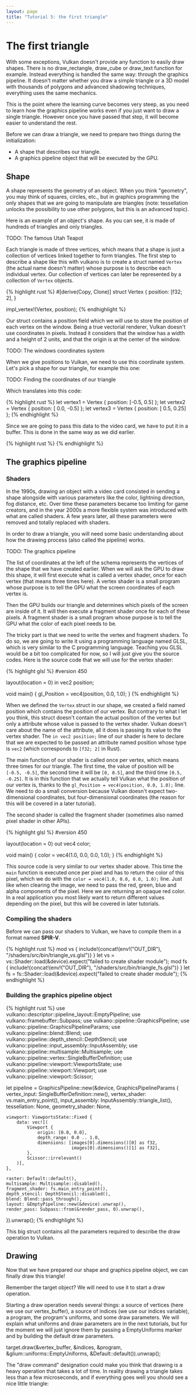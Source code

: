 ```yaml
---
layout: page
title: "Tutorial 5: the first triangle"
---
```


# The first triangle

With some exceptions, Vulkan doesn't provide any function to easily draw shapes. There is
no draw_rectangle, draw_cube or draw_text function for example. Instead everything is handled
the same way: through the graphics pipeline. It doesn't matter whether you draw a simple
triangle or a 3D model with thousands of polygons and advanced shadowing techniques, everything
uses the same mechanics.

This is the point where the learning curve becomes very steep, as you need to learn how the
graphics pipeline works even if you just want to draw a single triangle. However once you have
passed that step, it will become easier to understand the rest.

Before we can draw a triangle, we need to prepare two things during the initialization:

- A shape that describes our triangle.
- A graphics pipeline object that will be executed by the GPU.

## Shape

A shape represents the geometry of an object. When you think "geometry", you may think of squares,
circles, etc., but in graphics programming the only shapes that we are going to manipulate are
triangles (note: tessellation unlocks the possibility to use other polygons, but this is an
advanced topic).

Here is an example of an object's shape. As you can see, it is made of hundreds of triangles and
only triangles.

TODO: The famous Utah Teapot

Each triangle is made of three vertices, which means that a shape is just a collection of vertices
linked together to form triangles. The first step to describe a shape like this with vulkano is to
create a struct named `Vertex` (the actual name doesn't matter) whose purpose is to describe each
individual vertex. Our collection of vertices can later be represented by a collection of `Vertex`
objects.

{% highlight rust %}
#[derive(Copy, Clone)]
struct Vertex {
    position: [f32; 2],
}

impl_vertex!(Vertex, position);
{% endhighlight %}

Our struct contains a position field which we will use to store the position of each vertex on
the window. Being a true vectorial renderer, Vulkan doesn't use coordinates in pixels. Instead it
considers that the window has a width and a height of 2 units, and that the origin is at the
center of the window.

TODO: The windows coordinates system

When we give positions to Vulkan, we need to use this coordinate system. Let's pick a shape for
our triangle, for example this one:

TODO: Finding the coordinates of our triangle

Which translates into this code:

{% highlight rust %}
let vertex1 = Vertex { position: [-0.5,  0.5] };
let vertex2 = Vertex { position: [ 0.0, -0.5] };
let vertex3 = Vertex { position: [ 0.5,  0.25] };
{% endhighlight %}

Since we are going to pass this data to the video card, we have to put it in a buffer. This is
done in the same way as we did earlier.

{% highlight rust %}
{% endhighlight %}

## The graphics pipeline

### Shaders

In the 1990s, drawing an object with a video card consisted in sending a shape alongside with
various parameters like the color, lightning direction, fog distance, etc. Over time these
parameters became too limiting for game creators, and in the year 2000s a more flexible system
was introduced with what are called shaders. A few years later, all these parameters were removed
and totally replaced with shaders.

In order to draw a triangle, you will need some basic understanding about how the drawing process
(also called the pipeline) works.

TODO: The graphics pipeline

The list of coordinates at the left of the schema represents the vertices of the shape that we
have created earlier. When we will ask the GPU to draw this shape, it will first execute what is
called a vertex shader, once for each vertex (that means three times here). A vertex shader is
a small program whose purpose is to tell the GPU what the screen coordinates of each vertex is.

Then the GPU builds our triangle and determines which pixels of the screen are inside of it. It
will then execute a fragment shader once for each of these pixels. A fragment shader is a small
program whose purpose is to tell the GPU what the color of each pixel needs to be.

The tricky part is that we need to write the vertex and fragment shaders. To do so, we are going
to write it using a programming language named GLSL, which is very similar to the C programming
language. Teaching you GLSL would be a bit too complicated for now, so I will just give you the
source codes. Here is the source code that we will use for the vertex shader:

{% highlight glsl %}
#version 450

layout(location = 0) in vec2 position;

void main() {
    gl_Position = vec4(position, 0.0, 1.0);
}
{% endhighlight %}

When we defined the `Vertex` struct in our shape, we created a field named position which
contains the position of our vertex. But contrary to what I let you think, this struct doesn't
contain the actual position of the vertex but only a attribute whose value is passed to the vertex
shader. Vulkan doesn't care about the name of the attribute, all it does is passing its value
to the vertex shader. The `in vec2 position;` line of our shader is here to declare that we are
expected to be passed an attribute named position whose type is `vec2` (which corresponds to
`[f32; 2]` in Rust).

The main function of our shader is called once per vertex, which means three times for our
triangle. The first time, the value of position will be `[-0.5, -0.5]`, the second time it will
be `[0, 0.5]`, and the third time `[0.5, -0.25]`. It is in this function that we actually tell
Vulkan what the position of our vertex is, thanks to the `gl_Position = vec4(position, 0.0, 1.0);`
line. We need to do a small conversion because Vulkan doesn't expect two-dimensional coordinates,
but four-dimensional coordinates (the reason for this will be covered in a later tutorial).

The second shader is called the fragment shader (sometimes also named pixel shader in other APIs).

{% highlight glsl %}
#version 450

layout(location = 0) out vec4 color;

void main() {
    color = vec4(1.0, 0.0, 0.0, 1.0);
}
{% endhighlight %}

This source code is very similar to our vertex shader above. This time the `main` function is
executed once per pixel and has to return the color of this pixel, which we do with the
`color = vec4(1.0, 0.0, 0.0, 1.0);` line. Just like when clearing the image, we need to pass the
red, green, blue and alpha components of the pixel. Here we are returning an opaque red color.
In a real application you most likely want to return different values depending on the pixel,
but this will be covered in later tutorials.

### Compiling the shaders

Before we can pass our shaders to Vulkan, we have to compile them in a format named **SPIR-V**.

{% highlight rust %}
mod vs { include!{concat!(env!("OUT_DIR"), "/shaders/src/bin/triangle_vs.glsl")} }
let vs = vs::Shader::load(&device).expect("failed to create shader module");
mod fs { include!{concat!(env!("OUT_DIR"), "/shaders/src/bin/triangle_fs.glsl")} }
let fs = fs::Shader::load(&device).expect("failed to create shader module");
{% endhighlight %}

### Building the graphics pipeline object

{% highlight rust %}
use vulkano::descriptor::pipeline_layout::EmptyPipeline;
use vulkano::framebuffer::Subpass;
use vulkano::pipeline::GraphicsPipeline;
use vulkano::pipeline::GraphicsPipelineParams;
use vulkano::pipeline::blend::Blend;
use vulkano::pipeline::depth_stencil::DepthStencil;
use vulkano::pipeline::input_assembly::InputAssembly;
use vulkano::pipeline::multisample::Multisample;
use vulkano::pipeline::vertex::SingleBufferDefinition;
use vulkano::pipeline::viewport::ViewportsState;
use vulkano::pipeline::viewport::Viewport;
use vulkano::pipeline::viewport::Scissor;

let pipeline = GraphicsPipeline::new(&device, GraphicsPipelineParams {
    vertex_input: SingleBufferDefinition::new(),
    vertex_shader: vs.main_entry_point(),
    input_assembly: InputAssembly::triangle_list(),
    tessellation: None,
    geometry_shader: None,

    viewport: ViewportsState::Fixed {
        data: vec![(
            Viewport {
                origin: [0.0, 0.0],
                depth_range: 0.0 .. 1.0,
                dimensions: [images[0].dimensions()[0] as f32,
                             images[0].dimensions()[1] as f32],
            },
            Scissor::irrelevant()
        )],
    },

    raster: Default::default(),
    multisample: Multisample::disabled(),
    fragment_shader: fs.main_entry_point(),
    depth_stencil: DepthStencil::disabled(),
    blend: Blend::pass_through(),
    layout: &EmptyPipeline::new(&device).unwrap(),
    render_pass: Subpass::from(&render_pass, 0).unwrap(),
}).unwrap();
{% endhighlight %}

This big struct contains all the parameters required to describe the draw operation to Vulkan.

## Drawing

Now that we have prepared our shape and graphics pipeline object, we can finally draw this
triangle!

Remember the target object? We will need to use it to start a draw operation.

Starting a draw operation needs several things: a source of vertices (here we use our vertex_buffer), a source of indices (we use our indices variable), a program, the program's uniforms, and some draw parameters. We will explain what uniforms and draw parameters are in the next tutorials, but for the moment we will just ignore them by passing a EmptyUniforms marker and by building the default draw parameters.

target.draw(&vertex_buffer, &indices, &program, &glium::uniforms::EmptyUniforms,
            &Default::default()).unwrap();

The "draw command" designation could make you think that drawing is a heavy operation that takes a lot of time. In reality drawing a triangle takes less than a few microseconds, and if everything goes well you should see a nice little triangle:
